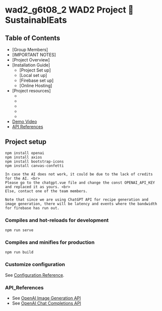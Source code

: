 # wad2_g6t08_2 WAD2 Project :wave: SustainablEats 

## Table of Contents
* [Group Members]
* [IMPORTANT NOTES]
* [Project Overview]
* [Installation Guide]
    * [Project Set up]
    * [Local set up]
    * [Firebase set up]
    * [Online Hosting]
* [Project resources]
    * <a href="#figma"></a>
    * <a href="#database"></a>
    * <a href="#creative_content"></a>
    * <a href="#Proposal"></a>
    * <a href="#Demo_Slides"></a>
* <a href="#Demo_Video">Demo Video</a>
* <a href="#API_References">API References</a>


## Project setup
```
npm install openai
npm install axios
npm install bootstrap-icons
npm install canvas-confetti

In case the AI does not work, it could be due to the lack of credits for the AI. <br>
Please go to the chatgpt.vue file and change the const OPENAI_API_KEY and replaced it as yours. <br>
Else, contact one of the team members. 

Note that since we are using ChatGPT API for recipe generation and image generation, there will be latency and events where the bandwidth for firebase has run out.

```

### Compiles and hot-reloads for development
```
npm run serve
```

### Compiles and minifies for production
```
npm run build
```

### Customize configuration
See [Configuration Reference](https://cli.vuejs.org/config/).

### API_References
* See [OpenAI Image Generation API](https://platform.openai.com/docs/api-reference/images)
* See [OpenAI Chat Completions API](https://platform.openai.com/docs/api-reference/completions)
